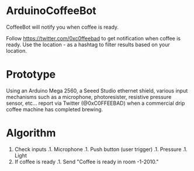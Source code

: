 ArduinoCoffeeBot
================

CoffeeBot will notify you when coffee is ready.

Follow https://twitter.com/0xc0ffeebad to get notification when coffee is ready. Use the location - as a hashtag to filter results based on your location.

Prototype
=========

Using an Arduino Mega 2560, a Seeed Studio ethernet shield, various input mechanisms such as a microphone, photoresister, resistive pressure sensor, etc... report via Twitter (@0xC0FFEEBAD) when a commercial drip coffee machine has completed brewing.

Algorithm
=========

1. Check inputs
.1. Microphone
.1. Push button (user trigger)
.1. Pressure
.1. Light
1. If coffee is ready
.1. Send "Coffee is ready in room -1-2010."


